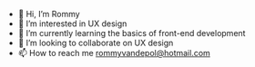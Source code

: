 - 👋 Hi, I’m Rommy
- 👀 I’m interested in UX design
- 🌱 I’m currently learning the basics of front-end development
- 💞️ I’m looking to collaborate on UX design
- 📫 How to reach me rommyvandepol@hotmail.com

<!---
rommyvandepol/rommyvandepol is a ✨ special ✨ repository because its `README.md` (this file) appears on your GitHub profile.
You can click the Preview link to take a look at your changes.
--->
